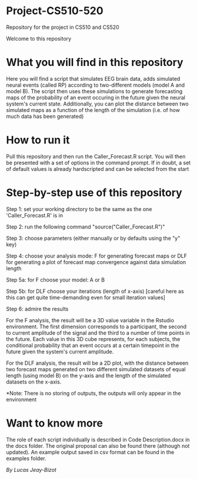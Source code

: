 # Project-CS510-520
Repository for the project in CS510 and CS520

Welcome to this repository

# What you will find in this repository

Here you will find a script that simulates EEG brain data, adds simulated neural events (called RP) according to two-different models (model A and model B). The script then uses these simulations to generate forecasting maps of the probability of an event occuring in the future given the neural system's current state.
Additionally, you can plot the distance between two simulated maps as a function of the length of the simulation (i.e. of how much data has been generated)

# How to run it

Pull this repository and then run the Caller_Forecast.R script. You will then be presented with a set of options in the command prompt. If in doubt, a set of default values is already hardscripted and can be selected from the start

# Step-by-step use of this repository

Step 1: set your working directory to be the same as the one 'Caller_Forecast.R' is in

Step 2: run the following command "source("Caller_Forecast.R")"

Step 3: choose parameters (either manually or by defaults using the "y" key)

Step 4: choose your analysis mode: F for generating forecast maps or DLF for generating a plot of forecast map convergence against data simulation length

Step 5a: for F choose your model: A or B

Step 5b: for DLF choose your iterations (length of x-axis) [careful here as this can get quite time-demanding even for small iteration values]

Step 6: admire the results

For the F analysis, the result will be a 3D value variable in the Rstudio environment. The first dimension corresponds to a participant, the second to current amplitude of the signal and the third to a number of time points in the future. Each value in this 3D cube represents, for each subjects, the conditional probability that an event occurs at a certain timepoint in the future given the system's current amplitude.

For the DLF analysis, the result will be a 2D plot, with the distance between two forecast maps generated on two different simulated datasets of equal length (using model B) on the y-axis and the length of the simulated datasets on the x-axis. 

*Note: There is no storing of outputs, the outputs will only appear in the environment

# Want to know more

The role of each script individually is described in Code Description.docx in the docs folder. The original proposal can also be found there (although not updated). An example output saved in csv format can be found in the examples folder.


*By Lucas Jeay-Bizot*

